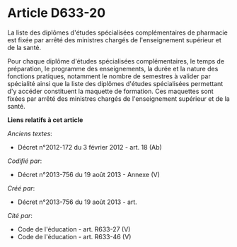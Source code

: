 # Article D633-20

La liste des diplômes d'études spécialisées complémentaires de pharmacie est fixée par arrêté des ministres chargés de
l'enseignement supérieur et de la santé.

Pour chaque diplôme d'études spécialisées complémentaires, le temps de préparation, le programme des enseignements, la durée
et la nature des fonctions pratiques, notamment le nombre de semestres à valider par spécialité ainsi que la liste des
diplômes d'études spécialisées permettant d'y accéder constituent la maquette de formation. Ces maquettes sont fixées par
arrêté des ministres chargés de l'enseignement supérieur et de la santé.

**Liens relatifs à cet article**

_Anciens textes_:

  - Décret n°2012-172 du 3 février 2012 - art. 18 (Ab)

_Codifié par_:

  - Décret n°2013-756 du 19 août 2013 -  Annexe (V)

_Créé par_:

  - Décret n°2013-756 du 19 août 2013 - art.

_Cité par_:

  - Code de l'éducation - art. R633-27 (V)
  - Code de l'éducation - art. R633-46 (V)
